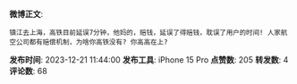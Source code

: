 **微博正文**: 
```
镇江去上海，高铁目前延误7分钟，他妈的，赔钱，延误了得赔钱，耽误了用户的时间! 人家航空公司都有赔偿机制，为啥你高铁没有? 你高高在上?
```
**发布时间**: 2023-12-21 11:44:00
**发布工具**: iPhone 15 Pro
**点赞数**: 205
**转发数**: 4
**评论数**: 68
